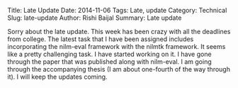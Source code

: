 Title: Late Update
Date: 2014-11-06
Tags: Late, update
Category: Technical
Slug: late-update
Author: Rishi Baijal
Summary: Late update

Sorry about the late update. This week has been crazy with all the deadlines from college. The latest task that I have been assigned includes incorporating the nilm-eval framework with the nilmtk framework. It seems like a pretty challenging task. I have started working on it. I have gone through the paper that was published along with nilm-eval. I am going through the accompanying thesis (I am about one-fourth of the way through it). I will keep the updates coming. 
